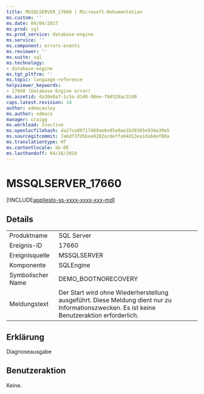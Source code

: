 ```yaml
---
title: MSSQLSERVER_17660 | Microsoft-Dokumentation
ms.custom: ''
ms.date: 04/04/2017
ms.prod: sql
ms.prod_service: database-engine
ms.service: ''
ms.component: errors-events
ms.reviewer: ''
ms.suite: sql
ms.technology:
- database-engine
ms.tgt_pltfrm: ''
ms.topic: language-reference
helpviewer_keywords:
- 17660 (Database Engine error)
ms.assetid: da30e8a7-1c5a-4140-98ee-f84528ac3140
caps.latest.revision: 14
author: edmacauley
ms.author: edmaca
manager: craigg
ms.workload: Inactive
ms.openlocfilehash: da27ce89717d89ae6e95e0ae1b20385e934a39e5
ms.sourcegitcommit: 7a6df3fd5bea9282ecdeffa94d13ea1da6def80a
ms.translationtype: HT
ms.contentlocale: de-DE
ms.lasthandoff: 04/16/2018
---
```

# <a name="mssqlserver17660"></a>MSSQLSERVER_17660
[!INCLUDE[appliesto-ss-xxxx-xxxx-xxx-md](../../includes/appliesto-ss-xxxx-xxxx-xxx-md.md)]
  
## <a name="details"></a>Details  
  
|||  
|-|-|  
|Produktname|SQL Server|  
|Ereignis-ID|17660|  
|Ereignisquelle|MSSQLSERVER|  
|Komponente|SQLEngine|  
|Symbolischer Name|DEMO_BOOTNORECOVERY|  
|Meldungstext|Der Start wird ohne Wiederherstellung ausgeführt. Diese Meldung dient nur zu Informationszwecken. Es ist keine Benutzeraktion erforderlich.|  
  
## <a name="explanation"></a>Erklärung  
Diagnoseausgabe  
  
## <a name="user-action"></a>Benutzeraktion  
Keine.  
  
